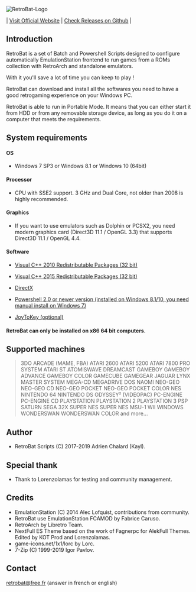 ![RetroBat-Logo](https://www.retrobat.ovh/repo/ressources/baniere_small.png)

| [Visit Official Website](https://www.retrobat.ovh) | [Check Releases on Github](https://github.com/kaylh/retrobat/releases) |

## Introduction

RetroBat is a set of Batch and Powershell Scripts designed to configure automatically EmulationStation frontend to run games from a ROMs collection with RetroArch and standalone emulators. 

With it you'll save a lot of time you can keep to play !

RetroBat can download and install all the softwares you need to have a good retrogaming experience on your Windows PC.

RetroBat is able to run in Portable Mode. It means that you can either start it from HDD or from any removable storage device, as long as you do it on a computer that meets the requirements.
 
## System requirements

#### OS
- Windows 7 SP3 or Windows 8.1 or Windows 10 (64bit)

#### Processor
 - CPU with SSE2 support. 3 GHz and Dual Core, not older than 2008 is highly recommended.

#### Graphics
- If you want to use emulators such as Dolphin or PCSX2, you need modern graphics card (Direct3D 11.1 / OpenGL 3.3) that supports Direct3D 11.1 / OpenGL 4.4.

#### Software

- [Visual C++ 2010 Redistributable Packages (32 bit)](https://www.microsoft.com/en-US/download/details.aspx?id=5555)

- [Visual C++ 2015 Redistributable Packages (32 bit)](https://www.microsoft.com/en-us/download/details.aspx?id=48145)

- [DirectX](https://www.microsoft.com/download/details.aspx?id=35)

- [Powershell 2.0 or newer version (installed on Windows 8.1/10, you need manual install on Windows 7)](https://github.com/PowerShell/PowerShell/releases)

- [JoyToKey (optional)](https://joytokey.net/en/)

#### RetroBat can only be installed on x86 64 bit computers. 

## Supported machines

>3DO
>ARCADE (MAME, FBA)
>ATARI 2600
>ATARI 5200
>ATARI 7800 PRO SYSTEM 
>ATARI ST
>ATOMISWAVE
>DREAMCAST 
>GAMEBOY
>GAMEBOY ADVANCE
>GAMEBOY COLOR
>GAMECUBE
>GAMEGEAR
>JAGUAR
>LYNX
>MASTER SYSTEM 
>MEGA-CD
>MEGADRIVE 
>DOS
>NAOMI
>NEO-GEO
>NEO-GEO CD
>NEO-GEO POCKET 
>NEO-GEO POCKET COLOR
>NES
>NINTENDO 64
>NINTENDO DS
>ODYSSEY² (VIDEOPAC)
>PC-ENGINE 
>PC-ENGINE CD
>PLAYSTATION
>PLAYSTATION 2 
>PLAYSTATION 3
>PSP
>SATURN 
>SEGA 32X
>SUPER NES
>SUPER NES MSU-1
>WII
>WINDOWS
>WONDERSWAN 
>WONDERSWAN COLOR
>and more...

## Author

- RetroBat Scripts (C) 2017-2019 Adrien Chalard (Kayl).

## Special thank

- Thank to Lorenzolamas for testing and community management.

## Credits

* EmulationStation (C) 2014 Alec Lofquist, contributions from community.
* RetroBat use EmulationStation FCAMOD by Fabrice Caruso.
* RetroArch by Libretro Team.
* NextFull ES Theme based on the work of Fagnerpc for AlekFull Themes. Edited by KOT Prod and Lorenzolamas.
* game-icons.net/1x1/lorc by Lorc.
* 7-Zip (C) 1999-2019 Igor Pavlov.

## Contact

retrobat@free.fr (answer in french or english)
